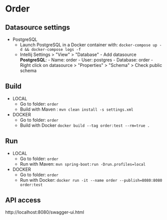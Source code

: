 # Order

## Datasource settings
- PostgreSQL
    - Launch PostgreSQL in a Docker container with: `docker-compose up -d && docker-compose logs -f`
    - Intellij Settings > "View" > "Database"
            - Add datasource **PostgreSQL**: 
                - Name: order
                - User: postgres
                - Database: order
            - Right click on datasource > "Properties" > "Schema" > Check public schema

## Build
- LOCAL
    - Go to folder: `order`
    - Build with Maven : `mvn clean install -s settings.xml`
- DOCKER
    - Go to folder: `order`
    - Build with Docker `docker build --tag order:test --rm=true .`

## Run
- LOCAL
    - Go to folder: `order`
    - Run with Maven: `mvn spring-boot:run -Drun.profiles=local`
- DOCKER
    - Go to folder: `order`
    - Run with Docker: `docker run -it --name order --publish=8080:8080 order:test`

## API access
http://localhost:8080/swagger-ui.html